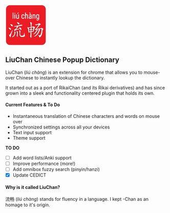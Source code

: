 ![Logo](/images/icon128.png)
## LiuChan Chinese Popup Dictionary
LiuChan (*liú chàng*) is an extension for chrome that allows you to mouse-over Chinese to instantly lookup the dictionary.

It started out as a port of RikaiChan (and its Rikai derivatives) and has since grown into a sleek and functionality centered plugin that holds its own.

#### Current Features & To Do

* Instantaneous translation of Chinese characters and words on mouse over
* Synchronized settings across all your devices
* Text input support
* Theme support

**TO DO**

- [ ] Add word lists/Anki support
- [ ] Improve performance (more!)
- [ ] Add omnibox fuzzy search (pinyin/hanzi)
- [x] Update CEDICT

#### Why is it called LiuChan?
流畅 (*liú chàng*) stands for fluency in a language. I kept -Chan as an homage to it's origin.
